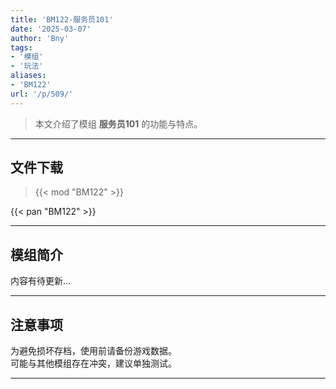 ```yaml
---
title: 'BM122-服务员101'
date: '2025-03-07'
author: 'Bny'
tags:
- '模组'
- '玩法'
aliases:
- 'BM122'
url: '/p/509/'
---
```


> 本文介绍了模组 **服务员101** 的功能与特点。

---

## 文件下载  

> {{< mod "BM122" >}}  

{{< pan "BM122" >}}  

---

## 模组简介

>  
内容有待更新...  

---

## 注意事项

>  
为避免损坏存档，使用前请备份游戏数据。  
可能与其他模组存在冲突，建议单独测试。  

---

